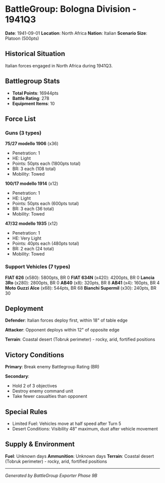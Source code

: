 # BattleGroup: Bologna Division - 1941Q3

**Date**: 1941-09-01
**Location**: North Africa
**Nation**: Italian
**Scenario Size**: Platoon (500pts)

## Historical Situation

Italian forces engaged in North Africa during 1941Q3.

## Battlegroup Stats

- **Total Points**: 16944pts
- **Battle Rating**: 278
- **Equipment Items**: 10

## Force List

### Guns (3 types)

**75/27 modello 1906** (x36)
- Penetration: 1
- HE: Light
- Points: 50pts each (1800pts total)
- BR: 3 each (108 total)
- Mobility: Towed

**100/17 modello 1914** (x12)
- Penetration: 1
- HE: Light
- Points: 50pts each (600pts total)
- BR: 3 each (36 total)
- Mobility: Towed

**47/32 modello 1935** (x12)
- Penetration: 1
- HE: Very Light
- Points: 40pts each (480pts total)
- BR: 2 each (24 total)
- Mobility: Towed

### Support Vehicles (7 types)

**FIAT 626** (x580): 5800pts, BR 0
**FIAT 634N** (x420): 4200pts, BR 0
**Lancia 3Ro** (x280): 2800pts, BR 0
**AB40** (x8): 320pts, BR 8
**AB41** (x4): 160pts, BR 4
**Moto Guzzi Alce** (x68): 544pts, BR 68
**Bianchi Supermil** (x30): 240pts, BR 30

## Deployment

**Defender**: Italian forces deploy first, within 18" of table edge

**Attacker**: Opponent deploys within 12" of opposite edge

**Terrain**: Coastal desert (Tobruk perimeter) - rocky, arid, fortified positions

## Victory Conditions

**Primary**: Break enemy Battlegroup Rating (BR)

**Secondary**:
- Hold 2 of 3 objectives
- Destroy enemy command unit
- Take fewer casualties than opponent

## Special Rules

- Limited Fuel: Vehicles move at half speed after Turn 5
- Desert Conditions: Visibility 48" maximum, dust after vehicle movement

## Supply & Environment

**Fuel**: Unknown days
**Ammunition**: Unknown days
**Terrain**: Coastal desert (Tobruk perimeter) - rocky, arid, fortified positions

---

*Generated by BattleGroup Exporter Phase 9B*
